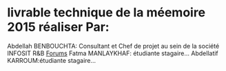 # livrable technique de la méemoire 2015 réaliser Par:
Abdellah BENBOUCHTA: Consultant et Chef de projet au sein de la société INFOSIT R&B
[Forums](https://www.infosit.ma)
Fatma MANLAYKHAF: étudiante stagaire...
Abdellatif KARROUM:étudiante stagaire...

